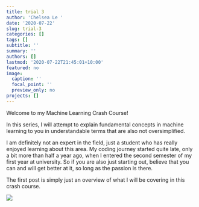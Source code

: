 ```yaml
---
title: trial 3
author: 'Chelsea Le '
date: '2020-07-22'
slug: trial-3
categories: []
tags: []
subtitle: ''
summary: ''
authors: []
lastmod: '2020-07-22T21:45:01+10:00'
featured: no
image:
  caption: ''
  focal_point: ''
  preview_only: no
projects: []
---
```


Welcome to my Machine Learning Crash Course! 

In this series, I will attempt to explain fundamental concepts in machine learning to you in understandable terms that are also not oversimplified. 

I am definitely not an expert in the field, just a student who has really enjoyed learning about this area. My coding journey started quite late, only a bit more than half a year ago, when I entered the second semester of my first year at university. So if you are also just starting out, believe that you can and will get better at it, so long as the passion is there. 

The first post is simply just an overview of what I will be covering in this crash course. 

![](/post/2020-07-22-trial-2_files/ml-1-overview.png)
